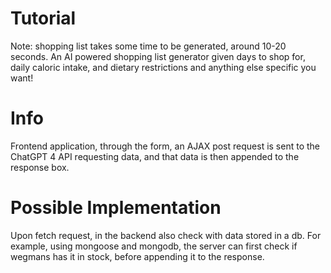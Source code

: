 # Tutorial
Note: shopping list takes some time to be generated, around 10-20 seconds. 
An AI powered shopping list generator given days to shop for, daily caloric intake, and dietary restrictions and anything else specific you want!

# Info
Frontend application, through the form, an AJAX post request is sent to the ChatGPT 4 API requesting data, and that data is then appended to the response box.

# Possible Implementation
Upon fetch request, in the backend also check with data stored in a db. For example, using mongoose and mongodb, the server can first check if wegmans has it in stock, before appending it to the response. 